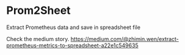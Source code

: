 # Prom2Sheet
Extract Prometheus data and save in spreadsheet file

Check the medium story. https://medium.com/@zhimin.wen/extract-prometheus-metrics-to-spreadsheet-a22e1c549635
